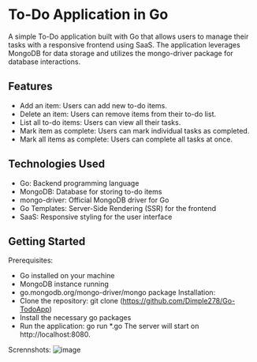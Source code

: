 # To-Do Application in Go
A simple To-Do application built with Go that allows users to manage their tasks with a responsive frontend using SaaS. The application leverages MongoDB for data storage and utilizes the mongo-driver package for database interactions.

## Features
* Add an item: Users can add new to-do items.
* Delete an item: Users can remove items from their to-do list.
* List all to-do items: Users can view all their tasks.
* Mark item as complete: Users can mark individual tasks as completed.
* Mark all items as complete: Users can complete all tasks at once.
## Technologies Used
* Go: Backend programming language
* MongoDB: Database for storing to-do items
* mongo-driver: Official MongoDB driver for Go
* Go Templates: Server-Side Rendering (SSR) for the frontend
* SaaS: Responsive styling for the user interface
## Getting Started
Prerequisites:
* Go installed on your machine
* MongoDB instance running
* go.mongodb.org/mongo-driver/mongo package
Installation:
* Clone the repository: git clone (https://github.com/Dimple278/Go-TodoApp)
* Install the necessary go packages
* Run the application: go run *.go
The server will start on http://localhost:8080.

Scrennshots:
![image](https://github.com/user-attachments/assets/ee17841b-a89e-4f71-ad50-dde3ba959fc5)




